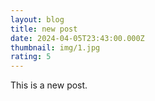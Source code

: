 ```yaml
---
layout: blog
title: new post
date: 2024-04-05T23:43:00.000Z
thumbnail: img/1.jpg
rating: 5
---
```

This is a new post.
